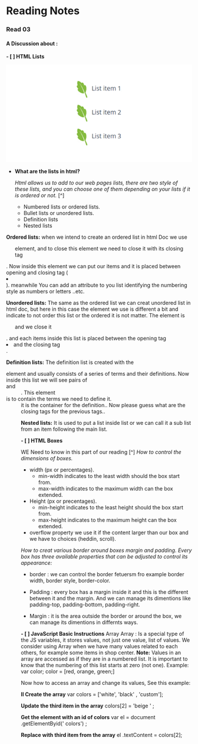 # Reading Notes
### Read 03

#### A Discussion about :

**- [ ] HTML Lists**

![HTML Lists](images/img03.png)

* **What are the lists in html?**

    *Html allows us to add to our web pages lists, there are two style of these lists, and you can choose one of them depending on your lists if it is ordered or not.* [^]
   - Numbered lists or ordered lists.
   - Bullet lists or unordered lists.
   - Definition lists
   - Nested lists

**Ordered lists:**
  when we intend to create an ordered list in html Doc we use <ol> element, and to close this element we need to close it with its closing tag </ol>.
  Now inside this element we can put our items and it is placed between opening and closing tag ( <li> </li>).
  meanwhile You can add an attribute to you list identifying the numbering style as numbers or letters ..etc.

**Unordered lists:**
The same as the ordered list we can creat unordered list in html doc, but here in this case the element we use is different a bit and indicate to not order this list or the ordered it is not matter.
The element is <ul> and we close it </ul>.
and each items inside this list is placed between the opening tag <li> and the closing tag </li>.

**Definition lists:**
The definition list is created with the <dl> element and usually consists of a series of terms and their definitions.
Now inside this list we will see pairs of <dt> and <dd>.  This element <dt>  is to contain the terms we need to define it. <dd> it is the container for the definition.. Now please guess what are the closing tags for the previous tags.. 

**Nested lists:**
It is used to put a list inside list or we can call it a sub list from an item following the main list.


**- [ ] HTML Boxes**

WE Need to know in this part of our reading [^]
*How to control the dimensions of boxes.*
  - width (px or percentages).
    * min-width indicates to the least width should the box start from.
    * max-width indicates to the maximum width can the box extended.
  - Height (px or precentages).
    * min-height indicates to the least height should the box start from.
    * max-height indicates to the maximum height can the box extended.
  - overflow property we use it if the content larger than our box and we
     have to choices (heddin, scroll).
 
*How to creat various border around boxes margin and padding.*
*Every box has three available properties that can be adjusted to control its appearance:*
  - border : we can control the border fetuersm fro example border width,
    border style, border-color.
  - Padding : every box has a margin inside it and this is the different 
    between it and the margin. And we can manage its dimentions like padding-top, padding-bottom, padding-right.

  - Margin : it is the area outside the border or around the box, we can 
    manage its dimentions in differnts ways.

**- [ ] JavaScript Basic Instructions**
Array
Array : Is a special type of the JS variables, it stores values, not just one value, list of values.
We consider using Array when we have many values related to each others, for example some items in shop center.
**Note:** Values in an array are accessed as if they are in a numbered list. It is important to know that the numbering of this list starts at zero (not one).
Example:
 var color;
     color = [red,
            orange,
            green;]

Now how to access an array and change its values, See this example:

**II Create the array**
var colors = ['white',
'black' ,
'custom'];

**Update the third item in the array**
colors[2] = 'beige ' ;

**Get the element with an id of colors**
var el = document .getElementByid(' colors') ;

**Replace with third item from the array** 
el .textContent = colors[2]; 